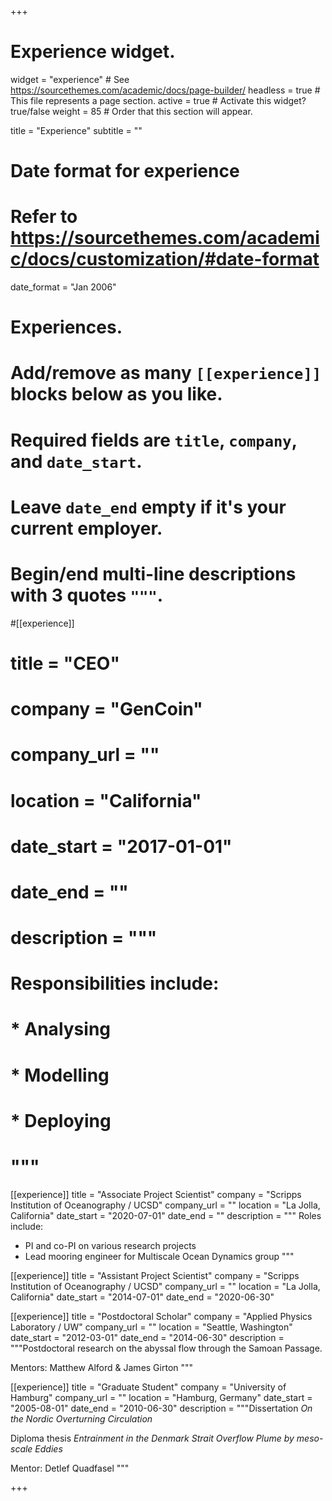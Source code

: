 +++
# Experience widget.
widget = "experience"  # See https://sourcethemes.com/academic/docs/page-builder/
headless = true  # This file represents a page section.
active = true  # Activate this widget? true/false
weight = 85  # Order that this section will appear.

title = "Experience"
subtitle = ""

# Date format for experience
#   Refer to https://sourcethemes.com/academic/docs/customization/#date-format
date_format = "Jan 2006"

# Experiences.
#   Add/remove as many `[[experience]]` blocks below as you like.
#   Required fields are `title`, `company`, and `date_start`.
#   Leave `date_end` empty if it's your current employer.
#   Begin/end multi-line descriptions with 3 quotes `"""`.
#[[experience]]
#  title = "CEO"
#  company = "GenCoin"
#  company_url = ""
#  location = "California"
#  date_start = "2017-01-01"
#  date_end = ""
#  description = """
#  Responsibilities include:
#  
#  * Analysing
#  * Modelling
#  * Deploying
#  """

[[experience]]
  title = "Associate Project Scientist"
  company = "Scripps Institution of Oceanography / UCSD"
  company_url = ""
  location = "La Jolla, California"
  date_start = "2020-07-01"
  date_end = ""
  description = """
  Roles include:

  * PI and co-PI on various research projects
  * Lead mooring engineer for Multiscale Ocean Dynamics group
  """

[[experience]]
  title = "Assistant Project Scientist"
  company = "Scripps Institution of Oceanography / UCSD"
  company_url = ""
  location = "La Jolla, California"
  date_start = "2014-07-01"
  date_end = "2020-06-30"

[[experience]]
  title = "Postdoctoral Scholar"
  company = "Applied Physics Laboratory / UW"
  company_url = ""
  location = "Seattle, Washington"
  date_start = "2012-03-01"
  date_end = "2014-06-30"
  description = """Postdoctoral research on the abyssal flow through the Samoan Passage.

  Mentors: Matthew Alford & James Girton
  """

[[experience]]
  title = "Graduate Student"
  company = "University of Hamburg"
  company_url = ""
  location = "Hamburg, Germany"
  date_start = "2005-08-01"
  date_end = "2010-06-30"
  description = """Dissertation _On the Nordic Overturning Circulation_

  Diploma thesis _Entrainment in the Denmark Strait Overflow Plume by meso-scale Eddies_

  Mentor: Detlef Quadfasel
  """

+++
